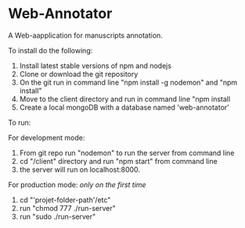 # Web-Annotator
A Web-aapplication for manuscripts annotation.

To install do the following:

1. Install latest stable versions of npm and nodejs 
2. Clone or download the git repository
3. On the git run in command line "npm install -g nodemon" and "npm install"
4. Move to the client directory and run in command line "npm install
5. Create a local mongoDB with a database named 'web-annotator'

To run:

For development mode:
1. From git repo run "nodemon" to run the server from command line 
2. cd "/client" directory and run "npm start" from command line 
3. the server will run on localhost:8000.

For production mode:
*only on the first time*
1. cd "'projet-folder-path'/etc"
2. run "chmod 777 ./run-server"
2. run "sudo ./run-server"